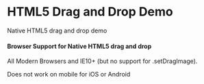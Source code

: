 # HTML5 Drag and Drop Demo
Native HTML5 drag and drop demo

#### Browser Support for Native HTML5 drag and drop
All Modern Browsers and IE10+ (but no support for .setDragImage).

Does not work on mobile for iOS or Android
